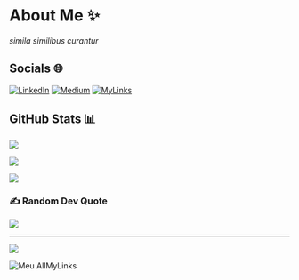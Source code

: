 # About Me :sparkles:

*simila similibus curantur*

## Socials :globe_with_meridians:

[![LinkedIn](https://img.shields.io/badge/LinkedIn-%230077B5.svg?logo=linkedin&logoColor=white)](https://www.linkedin.com/in/hadnu/) 
[![Medium](https://img.shields.io/badge/Medium-12100E?logo=medium&logoColor=white)](https://medium.com/@hadnu) 
[![MyLinks](https://img.shields.io/badge/MyLinks-0078D4.svg?logo=internetexplorer&logoColor=white)](https://allmylinks.com/hadnu)

## GitHub Stats :bar_chart:

![](https://github-readme-stats.vercel.app/api?username=had-nu&theme=radical&hide_border=false&include_all_commits=true&count_private=true)

![](https://github-readme-streak-stats.herokuapp.com/?user=had-nu&theme=radical&hide_border=false)

![](https://github-readme-stats.vercel.app/api/top-langs/?username=had-nu&theme=radical&hide_border=false&include_all_commits=true&count_private=true&layout=compact)

### ✍️ Random Dev Quote
![](https://quotes-github-readme.vercel.app/api?type=horizontal&theme=radical)

---
[![](https://visitcount.itsvg.in/api?id=SEU_USUARIO_GITHUB&icon=0&color=0)](https://visitcount.itsvg.in)

![Meu AllMyLinks](https://api.qrserver.com/v1/create-qr-code/?size=150x150&data=https://allmylinks.com/hadnu)
